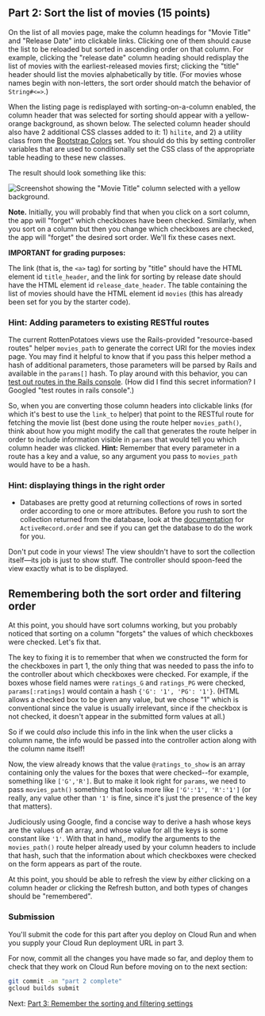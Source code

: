 ## Part 2: Sort the list of movies (15 points)

On the list of all movies page, make the column headings for "Movie
Title" and "Release Date" into clickable links. Clicking one of them
should cause the list to be reloaded but sorted in ascending order on
that column. For example, clicking the "release date" column heading
should redisplay the list of movies with the earliest-released movies
first; clicking the "title" header should list the movies
alphabetically by title. (For movies whose names begin with
non-letters, the sort order should match the behavior of
`String#<=>`.) 

When the listing page is redisplayed with sorting-on-a-column enabled,
the column header that was selected for sorting should appear with a
yellow-orange background, as shown below. The selected column header
should also have 2 additional CSS classes added to it: 1) `hilite`,
and 2) a utility class from the [Bootstrap
Colors](https://getbootstrap.com/docs/4.5/utilities/colors/) set. You
should do this by setting controller variables that are used to
conditionally set the CSS class of the appropriate table heading to
these new classes. 

The result should look something like this:

![Screenshot showing the "Movie Title" column selected with a yellow background.](../table-header-screenshot.png)

**Note.** Initially, you will probably find that when you click on a
sort column, the app will "forget" which checkboxes have been
checked.   Similarly, when you sort on a column but then you change
which checkboxes are checked, the app will "forget" the desired sort
order.  We'll fix these cases next.

**IMPORTANT for grading purposes:**

The link (that is, the `<a>` tag) for sorting by "title" should have the HTML element id `title_header`, and the link for sorting by release date should have the HTML element id `release_date_header`.  The table containing the list of movies should have the HTML element id `movies` (this has already been set for you by the starter code).


### Hint: Adding parameters to existing RESTful routes


The current RottenPotatoes views use the Rails-provided
"resource-based routes" helper `movies_path` to generate the correct
URI for the movies index page. You may find it helpful to know that if
you pass this helper method a hash of additional parameters, those
parameters will be parsed by Rails and available in the `params[]`
hash.  To play around with this behavior, you can [test out routes in
the Rails
console](https://stackoverflow.com/questions/1397644/testing-routes-in-the-console).
(How did I find this secret information?  I Googled "test routes in
rails console".)

So, when you are converting those column headers into clickable
links (for which it's best to use the `link_to` helper) that point to
the RESTful route for fetching the movie list (best done using the
route helper `movies_path()`, think about
how you might modify the call that generates the route helper in order
to include information visible in `params` that would tell you which
column header was clicked.  **Hint:** Remember that every parameter in
a route has a key and a value, so any argument you pass to
`movies_path` would have to be a hash.

### Hint: displaying things in the right order

* Databases are pretty good at returning collections of rows in sorted order according to one or more attributes. Before you rush to sort the collection returned from the database, look at the [documentation](http://api.rubyonrails.org/v4.2.11/) for `ActiveRecord.order` and see if you can get the database to do the work for you.

Don't put code in your views! The view shouldn't have to sort the collection itself—its job is just to show stuff. The controller should spoon-feed the view exactly what is to be displayed.

## Remembering both the sort order and filtering order

At this point, you should have sort columns working, but you probably
noticed that sorting on a column "forgets" the values of which
checkboxes were checked.  Let's fix that.

The key to fixing it is to remember that when we constructed the form
for the checkboxes in part 1, the only thing that was needed to pass
the info to the controller about which checkboxes were checked.  For
example, if the boxes whose field names were `ratings_G` and
`ratings_PG` were checked, `params[:ratings]` would contain a hash 
`{'G': '1', 'PG': '1'}`.  (HTML allows a checked box to be given any
value, but we chose "1" which is conventional since the value is
usually irrelevant, since if the checkbox is not checked, it doesn't
appear in the submitted form values at all.)

So if we could _also_ include this info in the link when the user
clicks a column name, the info would be passed into the controller
action along with the column name itself!

Now, the view already knows that the value `@ratings_to_show` is
an array containing only the values for the
boxes that were checked--for example, something like `['G','R']`.  But
to make it look right for `params`, we need to pass `movies_path()`
something that looks more like `['G':'1', 'R':'1']` (or really, any
value other than `'1'` is fine, since it's just the presence of the
key that matters).

Judiciously using Google, find a concise way to derive a hash whose
keys are the values of an array, and whose value for all the keys is
some constant like `'1'`.
With that in hand,, modify the arguments to the `movies_path()` route
helper already used by your column headers to include that hash, such that the information
about which checkboxes were checked on the form appears as part of the
route.

At this point, you should be able to refresh the view by _either_
clicking on a column header _or_ clicking the Refresh button, and both
types of changes should be "remembered".

### Submission

You'll submit the code for this part after you deploy on Cloud Run and when you supply your Cloud Run deployment URL in part 3.

For now, commit all the changes you have made so far, and deploy them to check that they work on Cloud Run before moving on to the next section:

```sh
git commit -am "part 2 complete"
gcloud builds submit
```

Next: [Part 3: Remember the sorting and filtering settings](part_3.md)
